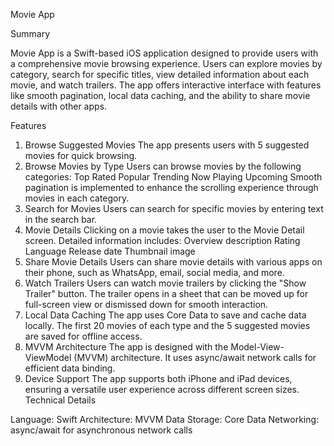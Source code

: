 Movie App

Summary

Movie App is a Swift-based iOS application designed to provide users with a comprehensive movie browsing experience.
Users can explore movies by category, search for specific titles, view detailed information about each movie, and watch trailers.
The app offers interactive interface with features like smooth pagination, local data caching, and the ability to share movie details with other apps.

Features

1. Browse Suggested Movies
   The app presents users with 5 suggested movies for quick browsing.
2. Browse Movies by Type
   Users can browse movies by the following categories:
   Top Rated
   Popular
   Trending
   Now Playing
   Upcoming
   Smooth pagination is implemented to enhance the scrolling experience through movies in each category.
3. Search for Movies
   Users can search for specific movies by entering text in the search bar.
4. Movie Details
   Clicking on a movie takes the user to the Movie Detail screen.
   Detailed information includes:
   Overview description
   Rating
   Language
   Release date
   Thumbnail image
5. Share Movie Details
   Users can share movie details with various apps on their phone, such as WhatsApp, email, social media, and more.
6. Watch Trailers
   Users can watch movie trailers by clicking the "Show Trailer" button.
   The trailer opens in a sheet that can be moved up for full-screen view or dismissed down for smooth interaction.
7. Local Data Caching
   The app uses Core Data to save and cache data locally.
   The first 20 movies of each type and the 5 suggested movies are saved for offline access.
8. MVVM Architecture
   The app is designed with the Model-View-ViewModel (MVVM) architecture.
   It uses async/await network calls for efficient data binding.
9. Device Support
   The app supports both iPhone and iPad devices, ensuring a versatile user experience across different screen sizes.
   Technical Details

Language: Swift
Architecture: MVVM
Data Storage: Core Data
Networking: async/await for asynchronous network calls
